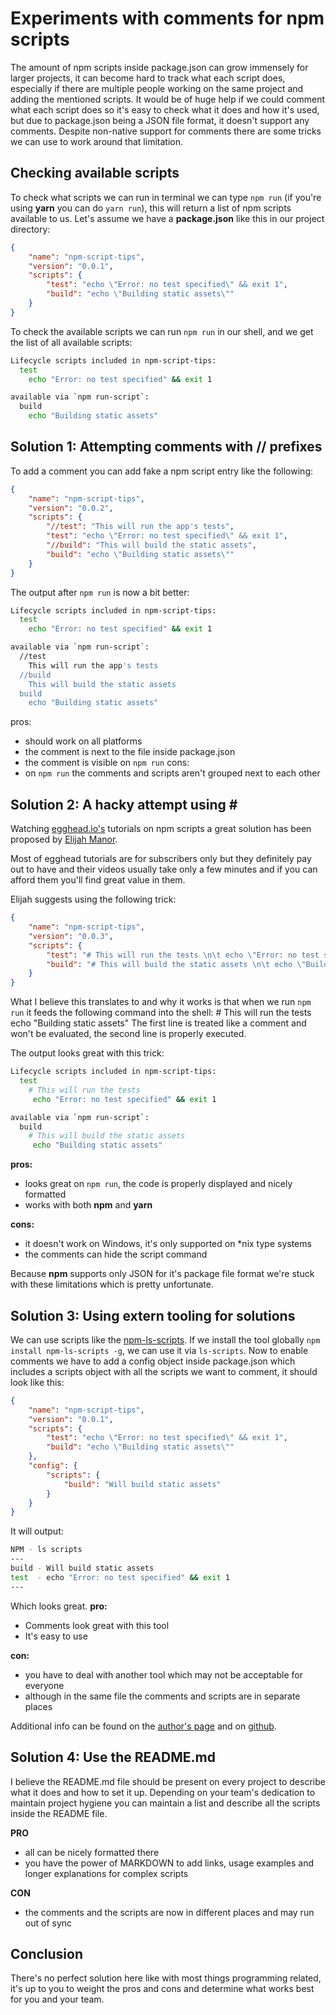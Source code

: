# Experiments with comments for npm scripts

The amount of npm scripts inside package.json can grow immensely for larger projects, it can become hard to track what each script does, especially if there are multiple people working on the same project and adding the mentioned scripts. It would be of huge help if we could comment what each script does so it's easy to check what it does and how it's used, but due to package.json being a JSON file format, it doesn't support any comments. Despite non-native support for comments there are some tricks we can use to work around that limitation.

## Checking available scripts

To check what scripts we can run in terminal we can type `npm run` (if you're using **yarn** you can do `yarn run`), this will return a list of npm scripts available to us. Let's assume we have a **package.json** like this in our project directory:
```json
{
    "name": "npm-script-tips",
    "version": "0.0.1",
    "scripts": {
        "test": "echo \"Error: no test specified\" && exit 1",
        "build": "echo \"Building static assets\""
    }
}
```

To check the available scripts we can run `npm run` in our shell, and we get the list of all available scripts:
```sh
Lifecycle scripts included in npm-script-tips:
  test
    echo "Error: no test specified" && exit 1

available via `npm run-script`:
  build
    echo "Building static assets"
```

## Solution 1: Attempting comments with // prefixes

To add a comment you can add fake a npm script entry like the following:
```json
{
    "name": "npm-script-tips",
    "version": "0.0.2",
    "scripts": {
        "//test": "This will run the app's tests",
        "test": "echo \"Error: no test specified\" && exit 1",
        "//build": "This will build the static assets",
        "build": "echo \"Building static assets\""
    }
}
```

The output after `npm run` is now a bit better:
```sh
Lifecycle scripts included in npm-script-tips:
  test
    echo "Error: no test specified" && exit 1

available via `npm run-script`:
  //test
    This will run the app's tests
  //build
    This will build the static assets
  build
    echo "Building static assets"
```

pros:
- should work on all platforms
- the comment is next to the file inside package.json
- the comment is visible on `npm run`
cons:
- on `npm run` the comments and scripts aren't grouped next to each other

## Solution 2: A hacky attempt using \#

Watching [egghead.io's](https://egghead.io) tutorials on npm scripts a great solution has been proposed by [Elijah Manor](http://elijahmanor.com).

Most of egghead tutorials are for subscribers only but they definitely pay out to have and their videos usually take only a few minutes and if you can afford them you'll find great value in them.

Elijah suggests using the following trick:
```json
{
    "name": "npm-script-tips",
    "version": "0.0.3",
    "scripts": {
        "test": "# This will run the tests \n\t echo \"Error: no test specified\" && exit 1",
        "build": "# This will build the static assets \n\t echo \"Building static assets\""
    }
}
```
What I believe this translates to and why it works is that when we run `npm run` it feeds the following command into the shell:
\# This will run the tests
    echo "Building static assets"
The first line is treated like a comment and won't be evaluated, the second line is properly executed.

The output looks great with this trick:
```sh
Lifecycle scripts included in npm-script-tips:
  test
    # This will run the tests
	 echo "Error: no test specified" && exit 1

available via `npm run-script`:
  build
    # This will build the static assets
	 echo "Building static assets"
```

**pros:**
- looks great on `npm run`, the code is properly displayed and nicely formatted
- works with both **npm** and **yarn**

**cons:**
- it doesn't work on Windows, it's only supported on *nix type systems
- the comments can hide the script command

Because **npm** supports only JSON for it's package file format we're stuck with these limitations which is pretty unfortunate.

## Solution 3: Using extern tooling for solutions
We can use scripts like the [npm-ls-scripts](https://github.com/jaketrent/npm-ls-scripts). If we install the tool globally `npm install npm-ls-scripts -g`, we can use it via `ls-scripts`. Now to enable comments we have to add a config object inside package.json which includes a scripts object with all the scripts we want to comment, it should look like this:
```json
{
    "name": "npm-script-tips",
    "version": "0.0.1",
    "scripts": {
        "test": "echo \"Error: no test specified\" && exit 1",
        "build": "echo \"Building static assets\""
    },
    "config": {
        "scripts": {
            "build": "Will build static assets"
        }
    }
}
```

It will output:
```sh
NPM - ls scripts
---
build - Will build static assets
test  - echo "Error: no test specified" && exit 1
---
```
Which looks great.
**pro:**
- Comments look great with this tool
- It's easy to use

**con:**
- you have to deal with another tool which may not be acceptable for everyone
- although in the same file the comments and scripts are in separate places

Additional info can be found on the [author's page](https://jaketrent.com/post/list-npm-scripts/) and on [github](https://github.com/jaketrent/npm-ls-scripts).

## Solution 4: Use the README.md

I believe the README.md file should be present on every project to describe what it does and how to set it up. Depending on your team's dedication to maintain project hygiene you can maintain a list and describe all the scripts inside the README file.

**PRO**
- all can be nicely formatted there
- you have the power of MARKDOWN to add links, usage examples and longer explanations for complex scripts

**CON**

- the comments and the scripts are now in different places and may run out of sync


## Conclusion

There's no perfect solution here like with most things programming related, it's up to you to weight the pros and cons and determine what works best for you and your team.